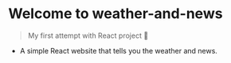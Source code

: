 # Welcome to weather-and-news

> My first attempt with React project 😬

- A simple React website that tells you the weather and news.
